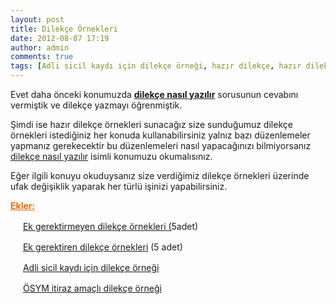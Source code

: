 ```yaml
---
layout: post
title: Dilekçe Örnekleri
date: 2012-08-07 17:19
author: admin
comments: true
tags: [Adli sicil kaydı için dilekçe örneği, hazır dilekçe, hazır dilekçe örnekleri, Makale, ÖSYM itiraz amaçlı dilekçe örneği]
---
```

Evet daha önceki konumuzda <strong><a title="dilekçe nasıl yazılır" href="http://egitimvaktim.com/dilekce-nasil-yazilir">dilekçe nasıl yazılır</a></strong> sorusunun cevabını vermiştik ve dilekçe yazmayı öğrenmiştik.

Şimdi ise hazır dilekçe örnekleri sunacağız size sunduğumuz dilekçe örnekleri istediğiniz her konuda kullanabilirsiniz yalnız bazı düzenlemeler yapmanız gerekecektir bu düzenlemeleri nasıl yapacağınızı bilmiyorsanız <a title="dilekçe nasıl yazılır" href="http://egitimvaktim.com/dilekce-nasil-yazilir">dilekçe nasıl yazılır</a> isimli konumuzu okumalısınız.

Eğer ilgili konuyu okuduysanız size verdiğimiz dilekçe örnekleri üzerinde ufak değişiklik yaparak her türlü işinizi yapabilirsiniz.

<span style="text-decoration: underline; color: #ff6600;"><strong>Ekler:</strong></span>

<img class="alignleft size-full wp-image-4259" title="zip" src="http://egitimvaktim.com/dosyalar/2012/04/zip.gif" alt="" width="16" height="16" /> <a title="dilekçe örneği" href="http://egitimvaktim.com/dosyalar/2012/08/eksiz.zip" target="_blank">Ek gerektirmeyen dilekçe örnekleri (</a>5adet)

<img class="alignleft size-full wp-image-4259" title="zip" src="http://egitimvaktim.com/dosyalar/2012/04/zip.gif" alt="" width="16" height="16" /> <a href="http://egitimvaktim.com/dosyalar/2012/08/ekli.zip" target="_blank">Ek gerektiren dilekçe örnekleri</a> (5 adet)

<img class="alignleft size-full wp-image-4259" title="zip" src="http://egitimvaktim.com/dosyalar/2012/04/zip.gif" alt="" width="16" height="16" /> <a href="http://egitimvaktim.com/dosyalar/2012/08/adli-sicil-kaydı-dilekçe-örnek.doc" target="_blank">Adli sicil kaydı için dilekçe örneği</a>

<img class="alignleft size-full wp-image-4259" title="zip" src="http://egitimvaktim.com/dosyalar/2012/04/zip.gif" alt="" width="16" height="16" /> <a href="http://egitimvaktim.com/dosyalar/2012/08/ösym-itiraz-dilekçesi.pdf" target="_blank">ÖSYM itiraz amaçlı dilekçe örneği</a>
